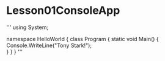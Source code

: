 # Lesson01ConsoleApp
'''
using System;

namespace HelloWorld
{
  class Program
  {
    static void Main()
    {
      Console.WriteLine("Tony Stark!");    
     }
  }
}
'''
